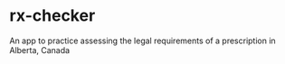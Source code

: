 # rx-checker
An app to practice assessing the legal requirements of a prescription in Alberta, Canada
